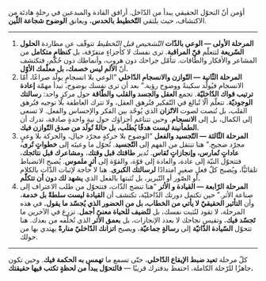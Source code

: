 أؤمن أنّ التحوّل الحقيقي يبدأ من الدّاخل.
أرافق القادة والمبدعين في رحلةٍ هادئة من الاكتشاف،
حيث يلتقي **التّخطيط بالحدس**، ويعانق **الوضوح شجاعة اللّين**.

---

1. **المرحلة الأولى — الوعي بالذّات**
   _التّشخيص قبل التّخطيط_
   تتوقّف عن مطاردة **الحلول السّريعة** لتتعلّم **فنّ المراقبة**.
   ترى نفسك لا كأجزاءٍ متفرّقة، بل **كنظامٍ متكامل** من المشاعر والأفكار والطّاقات.
   تتأمّل جراحك دون هروب، وأنماطك دون حُكم،
   فتكتشف أنّ **الألم ليس خصمك، بل معلّمك الأوّل.**
2. **المرحلة الثّانية — التّوازن والانسجام الدّاخلي**
   “الوعي بلا انسجامٍ يولّد صراعًا، أمّا الانسجام فيُولّد سكينةً ووضوح رؤية.”
   بعد أن ترى نفسك بوضوح، تبدأ مهمّة **إعادة ترتيب قواك الدّاخليّة**.
   تجمع **العقل والجسد والقلب والطّاقة** حول مركزٍ واحد: **رسالتك الوجوديّة**.
   تتعلّم ألّا تُبالغ في التّفكير فتُرهق العقل،
   ولا تترك العاطفة بلا توجيه فتُرهق القلب،
   بل تُنصت لصوت **الاتّزان** الذي يُوحّد بين الفكر والإحساس والفعل.
   لا تسعى إلى الكمال، بل إلى **الانسجام**.
   وحين تتناغم أجزاؤك حول نيةٍ واحدةٍ صادقة،
   تدرك أن **الطمأنينة ليست هدفًا يُطلَب، بل حالةٌ تُولَد من صدق التّوازن فيك.**
3. **المرحلة الثّالثة — التّجسيد والفعل**
   “الوضوح بلا حركةٍ مجرّد خيال، والحركة بلا وعيٍ مجرّد ضجيج.”
   هنا تنتقل من الفهم إلى **التّجسيد**.
   تُحوّل ما وعيتَه إلى **خطواتٍ تُرى، عاداتٍ تُمارس، وإنجازاتٍ تُقاس**.
   تُدير **طاقتك قبل وقتك**، و**مشاعرك قبل نتائجك**،
   فتتحوّل النيّة إلى عادة، والعادة إلى قوّة، والقوّة إلى **أثرٍ ملموس**.
   يُصبح الانضباط تلقائيًّا،
   ويُصبح كلّ فعلٍ صغيرٍ امتدادًا **لرسالتك الكبرى**.
   هنا لا حاجة لإثبات الذّات بالكلام أو الصّور أو التّبرير،
   بل تُثبتها بالفعل الذي **يشهد لك دون أن تتكلّم.**
4. **المرحلة الرّابعة — القيادة و الأثر**
   “هنا تنضج الذّات، فتتحوّل من طلب الاعتراف إلى صناعة الأثر.”
   حين تكتمل دورتك الدّاخليّة،
   تكتشف أن **القيادة ليست سلطةً بل خدمة**،
   وأن **التأثير الحقيقيّ لا يأتي من الخطاب، بل من الحضور الذي يُجسّد ما يقول.**
   في هذه المرحلة، لا تقود لتُثبت نفسك، بل **لتُضيف للحياة معنىً أجمل**.
   تزرع في الآخرين ما **تَجسّد فيك**،
   وتقيس نجاحك لا بعدد الإنجازات، بل **بعمق الأثر** الذي تُخلّفه من بعدك.
   هنا تتحوّل **السّيادة الذّاتيّة** إلى **رسالةٍ جماعيّة**،
   ويصبح **اتزانك الدّاخليّ منارةً** يهتدي بها من حولك.

---

كلّ مرحلة **تعيد ضبط الإيقاع الدّاخلي**،
حتّى تسمع ما **تهمس به الحكمة فيك**.
وحين تكون جاهزًا للرّحلة الكاملة،
احتفظ بدفترك قريبًا —
**فالتحوّل يبدأ من لحظةٍ تكتب فيها حقيقتك.**
